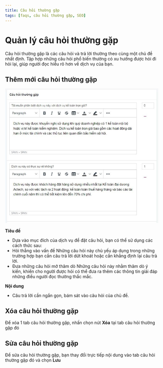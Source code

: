```yaml
---
title: Câu hỏi thường gặp
tags: [faqs, câu hỏi thường gặp, SEO]
---
```

# Quản lý câu hỏi thường gặp

Câu hỏi thường gặp là các câu hỏi và trả lời thường theo cùng một chủ đề nhất định. Tập hợp những câu hỏi phổ biến thường có xu hướng được hỏi đi hỏi lại, giúp người đọc hiểu rõ hơn về dịch vụ của bạn.

## Thêm mới câu hỏi thường gặp

![faqs.jpg](img/faqs.jpg)

**Tiêu đề**
- Dựa vào mục đích của dịch vụ để đặt câu hỏi, bạn có thể sử dụng các cách thức sau:
- Hỏi thẳng vào vấn đề Những câu hỏi này chủ yếu áp dụng trong những trường hợp bạn cần câu trả lời dứt khoát hoặc cần khẳng định lại câu trả lời.
- Đưa những câu hỏi mở thăm dò Những câu hỏi này nhằm thăm dò ý kiến, khiến cho người được hỏi có thể đưa ra thêm các thông tin giải đáp những điều người đọc thường thắc mắc.

**Nội dung**
- Câu trả lời cần ngắn gọn, bám sát vào câu hỏi của chủ đề.

## Xóa câu hỏi thường gặp

Để xóa 1 tab câu hỏi thường gặp, nhấn chọn nút **Xóa** tại tab câu hỏi thường gặp đó

## Sửa câu hỏi thường gặp

Để sửa câu hỏi thường gặp, bạn thay đổi trực tiếp nội dung vào tab câu hỏi thường gặp đó và chọn **Lưu**
